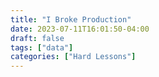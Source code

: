 ```yaml
---
title: "I Broke Production"
date: 2023-07-11T16:01:50-04:00
draft: false
tags: ["data"]
categories: ["Hard Lessons"]
---
```




